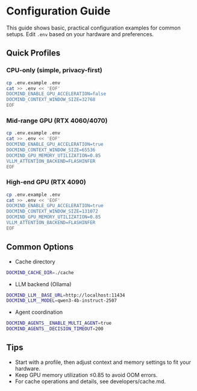 # Configuration Guide

This guide shows basic, practical configuration examples for common setups. Edit `.env` based on your hardware and preferences.

## Quick Profiles

### CPU-only (simple, privacy-first)

```bash
cp .env.example .env
cat >> .env << 'EOF'
DOCMIND_ENABLE_GPU_ACCELERATION=false
DOCMIND_CONTEXT_WINDOW_SIZE=32768
EOF
```

### Mid-range GPU (RTX 4060/4070)

```bash
cp .env.example .env
cat >> .env << 'EOF'
DOCMIND_ENABLE_GPU_ACCELERATION=true
DOCMIND_CONTEXT_WINDOW_SIZE=65536
DOCMIND_GPU_MEMORY_UTILIZATION=0.85
VLLM_ATTENTION_BACKEND=FLASHINFER
EOF
```

### High-end GPU (RTX 4090)

```bash
cp .env.example .env
cat >> .env << 'EOF'
DOCMIND_ENABLE_GPU_ACCELERATION=true
DOCMIND_CONTEXT_WINDOW_SIZE=131072
DOCMIND_GPU_MEMORY_UTILIZATION=0.85
VLLM_ATTENTION_BACKEND=FLASHINFER
EOF
```

## Common Options

- Cache directory

```bash
DOCMIND_CACHE_DIR=./cache
```

- LLM backend (Ollama)

```bash
DOCMIND_LLM__BASE_URL=http://localhost:11434
DOCMIND_LLM__MODEL=qwen3-4b-instruct-2507
```

- Agent coordination

```bash
DOCMIND_AGENTS__ENABLE_MULTI_AGENT=true
DOCMIND_AGENTS__DECISION_TIMEOUT=200
```

## Tips

- Start with a profile, then adjust context and memory settings to fit your hardware.
- Keep GPU memory utilization ≤0.85 to avoid OOM errors.
- For cache operations and details, see developers/cache.md.
